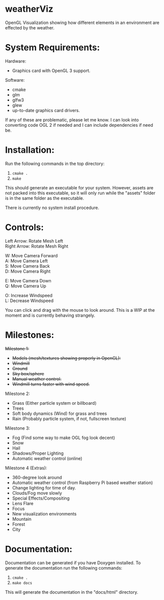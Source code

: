 # weatherViz
OpenGL Visualization showing how different elements in an environment are effected by the weather.

# System Requirements:

Hardware:  
+ Graphics card with OpenGL 3 support.

Software:  
+ cmake  
+ glm  
+ glfw3  
+ glew  
+ up-to-date graphics card drivers.

If any of these are problematic, please let me know. I can look into converting code OGL 2 if needed and I can include dependencies if need be.

# Installation:

Run the following commands in the top directory:  
1. `cmake .`  
2. `make`

This should generate an executable for your system. However, assets are not packed into this executable, so it will only run while the "assets" folder is in the same folder as the executable.

There is currently no system install procedure.

# Controls:

Left Arrow: Rotate Mesh Left  
Right Arrow: Rotate Mesh Right

W: Move Camera Forward  
A: Move Camera Left  
S: Move Camera Back  
D: Move Camera Right  

E: Move Camera Down  
Q: Move Camera Up

O: Increase Windspeed  
L: Decrease Windspeed

You can click and drag with the mouse to look around. This is a WIP at the moment and is currently behaving strangely.

# Milestones:

~~Milestone 1:~~  
+ ~~Models (mesh/textures showing properly in OpenGL):~~  
 + ~~Windmill~~  
 + ~~Ground~~  
 + ~~Sky box/sphere~~  
+ ~~Manual weather control.~~  
+ ~~Windmill turns faster with wind speed.~~  

Milestone 2:  
+ Grass (Either particle system or billboard)  
+ Trees  
+ Soft body dynamics (Wind) for grass and trees  
+ Rain (Probably particle system, if not, fullscreen texture)  

Milestone 3:  
+ Fog (Find some way to make OGL fog look decent)  
+ Snow  
+ Hail  
+ Shadows/Proper Lighting  
+ Automatic weather control (online)  

Milestone 4 (Extras):  
+ 360-degree look around  
+ Automatic weather control (from Raspberry Pi based weather station)  
+ Change lighting for time of day.  
+ Clouds/Fog move slowly  
+ Special Effects/Compositing  
+ Lens Flare  
+ Focus  
+ New visualization environments  
 + Mountain  
 + Forest  
 + City  

# Documentation:

Documentation can be generated if you have Doxygen installed. To generate the documentation run the following commands:

1. `cmake .`  
2. `make docs`

This will generate the documentation in the "docs/html" directory.
